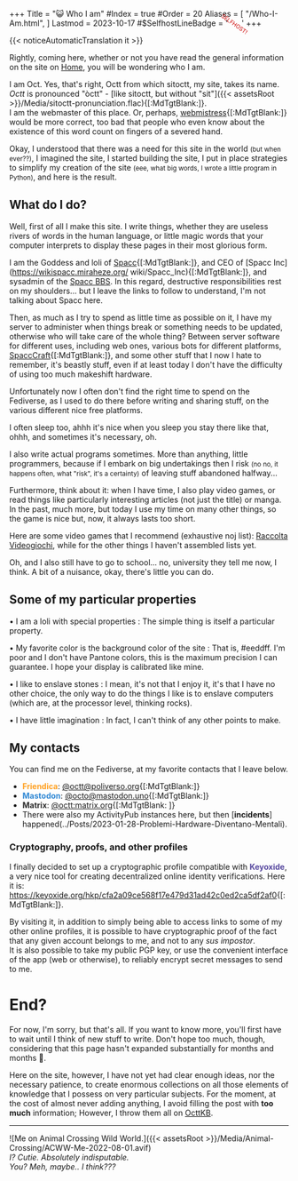 +++
Title = "😺 Who I am"
#Index = true
#Order = 20
Aliases = [
  "/Who-I-Am.html",
]
Lastmod = 2023-10-17
#$SelfhostLineBadge = '<small style="Color:#CC0000; Font-Size:X-Small; Display:Inline-Block; Rotate:35deg; Margin-Left:-1.5em; Margin-Right:-1.5em;" >SELFHOST!</small>'
+++

{{< noticeAutomaticTranslation it >}}



Rightly, coming here, whether or not you have read the general information on the site on [Home](./index.html), you will be wondering who I am.

I am Oct. Yes, that's right, Octt from which sitoctt, my site, takes its name.  
_Octt_ is pronounced "òctt" - [like sitoctt, but without "sit"]({{< assetsRoot >}}/Media/sitoctt-pronunciation.flac){[:MdTgtBlank:]}.  
I am the webmaster of this place. Or, perhaps, [webmistress](https://www.dictionary.com/browse/webmistress){[:MdTgtBlank:]} would be more correct, too bad that people who even know about the existence of this word count on fingers of a severed hand.

Okay, I understood that there was a need for this site in the world <small>(but when ever??)</small>, I imagined the site, I started building the site, I put in place strategies to simplify my creation of the site <small>(eee, what big words, I wrote a little program in Python)</small>, and here is the result.

## What do I do?

Well, first of all I make this site. I write things, whether they are useless rivers of words in the human language, or little magic words that your computer interprets to display these pages in their most glorious form.

I am the Goddess and loli of [Spacc](https://wikispacc.miraheze.org/wiki/Spacc){[:MdTgtBlank:]}, and CEO of [Spacc Inc](https://wikispacc.miraheze.org/ wiki/Spacc_Inc){[:MdTgtBlank:]}, and sysadmin of the [Spacc BBS](https://bbs.spacc.eu.org). In this regard, destructive responsibilities rest on my shoulders... but I leave the links to follow to understand, I'm not talking about Spacc here.

Then, as much as I try to spend as little time as possible on it, I have my server to administer when things break or something needs to be updated, otherwise who will take care of the whole thing? Between server software for different uses, including web ones, various bots for different platforms, [SpaccCraft](https://wikispacc.miraheze.org/wiki/SpaccCraft){[:MdTgtBlank:]}, and some other stuff that I now I hate to remember, it's beastly stuff, even if at least today I don't have the difficulty of using too much makeshift hardware.

Unfortunately now I often don't find the right time to spend on the Fediverse, as I used to do there before writing and sharing stuff, on the various different nice free platforms.

I often sleep too, ahhh it's nice when you sleep you stay there like that, ohhh, and sometimes it's necessary, oh.

I also write actual programs sometimes. More than anything, little programmers, because if I embark on big undertakings then I risk <small>(no no, it happens often, what "risk", it's a certainty)</small> of leaving stuff abandoned halfway...

Furthermore, think about it: when I have time, I also play video games, or read things like particularly interesting articles (not just the title) or manga. In the past, much more, but today I use my time on many other things, so the game is nice but, now, it always lasts too short.

Here are some video games that I recommend (exhaustive noj list): [Raccolta Videogiochi](./Raccolte/Gaming/Raccolta-Videogiochi.html), while for the other things I haven't assembled lists yet.

Oh, and I also still have to go to school... no, university they tell me now, I think. A bit of a nuisance, okay, there's little you can do.

## Some of my particular properties

• I am a loli with special properties
: The simple thing is itself a particular property.

• My favorite color is the background color of the site
: That is, #eeddff. I'm poor and I don't have Pantone colors, this is the maximum precision I can guarantee. I hope your display is calibrated like mine.

• I like to enslave stones
: I mean, it's not that I enjoy it, it's that I have no other choice, the only way to do the things I like is to enslave computers (which are, at the processor level, thinking rocks).

• I have little imagination
: In fact, I can't think of any other points to make.

## My contacts

You can find me on the Fediverse, at my favorite contacts that I leave below.

- <b style="Color:#FFA020;">Friendica</b>: [@octt@poliverso.org](https://poliverso.org/profile/octt){[:MdTgtBlank:]}  
- <b style="Color:#3088D4;">Mastodon</b>: [@octo@mastodon.uno](https://mastodon.uno/@octo){[:MdTgtBlank:]}  
- <b style="Color:#2D2D2D;">Matrix</b>: [@octt:matrix.org](https://matrix.to/#/@octt:matrix.org){[:MdTgtBlank: ]}
- There were also my ActivityPub instances here, but then [**incidents**] happened(../Posts/2023-01-28-Problemi-Hardware-Diventano-Mentali).

<!--
- ~~<b style="Color:#60C000/*#7FE600*/;">Misskey</b>[:SelfhostLineBadge:]: [@octt@miss.octt.eu.org](https://miss .octt.eu.org/@octt){[:MdTgtBlank:]}~~
- ~~<b style="Color:#DF8958;">GoToSocial</b>[:SelfhostLineBadge:]: [@octt@godo.octt.eu.org](https://godo.octt.eu.org /@octt){[:MdTgtBlank:]}~~
-->

### Cryptography, proofs, and other profiles

I finally decided to set up a cryptographic profile compatible with <b style="Color:#56479E;">Keyoxide</b>, a very nice tool for creating decentralized online identity verifications. Here it is: <https://keyoxide.org/hkp/cfa2a09ce568f17e479d31ad42c0ed2ca5df2af0>{[:MdTgtBlank:]}.

By visiting it, in addition to simply being able to access links to some of my other online profiles, it is possible to have cryptographic proof of the fact that any given account belongs to me, and not to any _sus impostor_.  
It is also possible to take my public PGP key, or use the convenient interface of the app (web or otherwise), to reliably encrypt secret messages to send to me.

# End?

For now, I'm sorry, but that's all. If you want to know more, you'll first have to wait until I think of new stuff to write. Don't hope too much, though, considering that this page hasn't expanded substantially for months and months 😬.

Here on the site, however, I have not yet had clear enough ideas, nor the necessary patience, to create enormous collections on all those elements of knowledge that I possess on very particular subjects. For the moment, at the cost of almost never adding anything, I avoid filling the post with **too much** information; However, I throw them all on [OcttKB](https://kb.octt.eu.org).

---

![Me on Animal Crossing Wild World.]({{< assetsRoot >}}/Media/Animal-Crossing/ACWW-Me-2022-08-01.avif)  
_I? Cutie. Absolutely indisputable._  
_You? Meh, maybe.. I think???_
